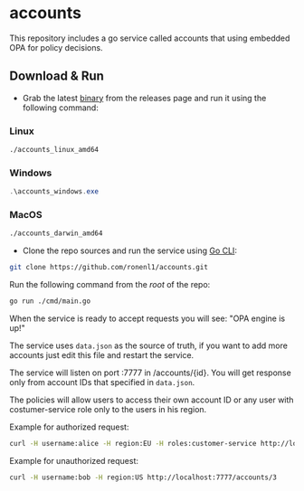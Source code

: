 # accounts

This repository includes a go service called accounts that using embedded OPA for policy decisions.

## Download & Run
- Grab the latest [binary](https://github.com/ronenl1/accounts/releases) from the releases page and run it using the following command:
### Linux
```bash
./accounts_linux_amd64
```
### Windows
```powershell
.\accounts_windows.exe
```
### MacOS
```bash
./accounts_darwin_amd64
```
- Clone the repo sources and run the service using [Go CLI](https://golang.org/dl/):
```bash
git clone https://github.com/ronenl1/accounts.git
```
Run the following command from the *root* of the repo:
```bash
go run ./cmd/main.go
```

When the service is ready to accept requests you will see: "OPA engine is up!"

The service uses `data.json` as the source of truth, if you want to add more accounts just edit this file and restart the service.

The service will listen on port :7777 in /accounts/{id}. You will get response only from account IDs that specified in `data.json`.

The policies will allow users to access their own account ID or any user with costumer-service role only to the users in his region.

Example for authorized request:
```bash
curl -H username:alice -H region:EU -H roles:customer-service http://localhost:7777/accounts/2
```

Example for unauthorized request:
```bash
curl -H username:bob -H region:US http://localhost:7777/accounts/3
```
